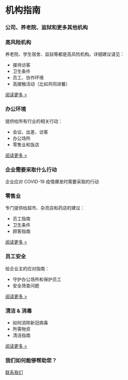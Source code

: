 # 机构指南

### 公司、养老院、监狱和更多其他机构

### 高风险机构

养老院、学生宿舍、监狱等都是高风险机构。详细建议请见：

- 接待访客
- 卫生条件
- 员工、协作环境
- 高接触活动（比如共同进餐）

[阅读更多 >](https://assets-global.website-files.com/5e62f57a6f9734c5e7879c84/5e6ee4bd7ef394e84d554c42_outbreak_guidelines_for_high_risk_institutions.pdf)

### 办公环境

提供给所有行业的相关行动：

- 会议、出差、访客
- 办公场所
- 零售业和饭店

[阅读更多 >](https://assets-global.website-files.com/5e62f57a6f9734c5e7879c84/5e6ee4bda4e7ff6c8f16afad_Business%20Guidelines.pdf)

### 企业需要采取什么行动

企业应对 COVID-19 疫情爆发时需要采取的行动

### 零售业

专门提供给超市、杂货店和药店的建议：

- 员工指南
- 卫生条件
- 顾客指南

[阅读更多 >](/static/5b68a4e4a2772c2a206180a1/t/5e7226847096a8587bb11a1b/1584539269875/Supermarket.pdf)

### 员工安全

给企业主的应对指南：

- 守护办公场所和保护员工
- 安全筛查问题

[阅读更多 >](/static/5b68a4e4a2772c2a206180a1/t/5e778b87b0412f11a90ccb36/1584892808042/Questionaire.pdf)

### 清洁 & 消毒

- 如何消除新冠病毒
- 所需物资
- 清洁指南

[阅读更多 >](/static/5e7b914b3b5f9a42199b3337/t/5e8f5661ba0c077f84cb2a76/1586452065425/Disinfect.pdf)

### 我们如何能够帮助您？

[联系我们](/contact)
